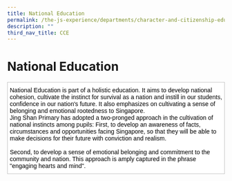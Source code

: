 ```yaml
---
title: National Education
permalink: /the-js-experience/departments/character-and-citizenship-education-cce/national-education/
description: ""
third_nav_title: CCE
---
```

# **National Education**

<table style="border-collapse:collapse;border-spacing:0" class="tg"><thead><tr><td style="background-color:#FFF;border-color:#c0c0c0;border-style:solid;border-width:1px;color:#000000;font-family:Arial, sans-serif;font-size:14px;overflow:hidden;padding:10px 5px;text-align:left;vertical-align:top;word-break:normal"><span style="background-color:initial">National Education is part of a holistic education. It aims to develop national cohesion, cultivate the instinct for survival as a nation and instill</span> <span style="background-color:initial">in our students, confidence in our nation's future. It also emphasizes on cultivating a sense of belonging and emotional rootedness to Singapore.</span><br>Jing Shan Primary has adopted a two-pronged approach in the cultivation of national instincts among pupils: First, to develop an awareness of facts, circumstances and opportunities facing Singapore, so that they will be able to make decisions for their future with conviction and realism.<br><br>Second, to develop a sense of emotional belonging and commitment to the community and nation. This approach is amply captured in the phrase "engaging hearts and mind".</td></tr></thead></table>